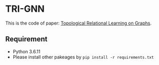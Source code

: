 # TRI-GNN

This is the code of paper: [Topological Relational Learning on Graphs](https://proceedings.neurips.cc/paper/2021/file/e334fd9dac68f13fa1a57796148cf812-Paper.pdf).

## Requirement

* Python 3.6.11
* Please install other pakeages by ```pip install -r requirements.txt```
